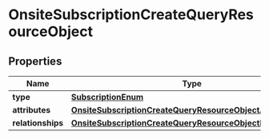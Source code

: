 # OnsiteSubscriptionCreateQueryResourceObject

## Properties
Name | Type | Description | Notes
------------ | ------------- | ------------- | -------------
**type** | [**SubscriptionEnum**](SubscriptionEnum.md) |  | 
**attributes** | [**OnsiteSubscriptionCreateQueryResourceObjectAttributes**](OnsiteSubscriptionCreateQueryResourceObjectAttributes.md) |  | 
**relationships** | [**OnsiteSubscriptionCreateQueryResourceObjectRelationships**](OnsiteSubscriptionCreateQueryResourceObjectRelationships.md) |  |  [optional]
